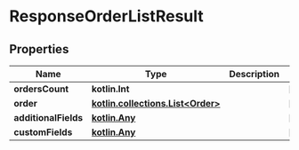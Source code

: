 
# ResponseOrderListResult

## Properties
| Name | Type | Description | Notes |
| ------------ | ------------- | ------------- | ------------- |
| **ordersCount** | **kotlin.Int** |  |  [optional] |
| **order** | [**kotlin.collections.List&lt;Order&gt;**](Order.md) |  |  [optional] |
| **additionalFields** | [**kotlin.Any**](.md) |  |  [optional] |
| **customFields** | [**kotlin.Any**](.md) |  |  [optional] |



